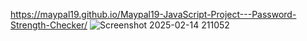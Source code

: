 https://maypal19.github.io/Maypal19-JavaScript-Project---Password-Strength-Checker/
![Screenshot 2025-02-14 211052](https://github.com/user-attachments/assets/5b53b6fc-e2c3-482b-ab81-b2db3ccda1d8)
